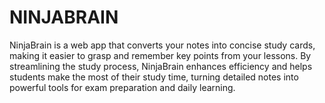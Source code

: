 # NINJABRAIN
NinjaBrain is a web app that converts your notes into concise study cards, making it easier to grasp and remember key points from your lessons. By streamlining the study process, NinjaBrain enhances efficiency and helps students make the most of their study time, turning detailed notes into powerful tools for exam preparation and daily learning.
    

